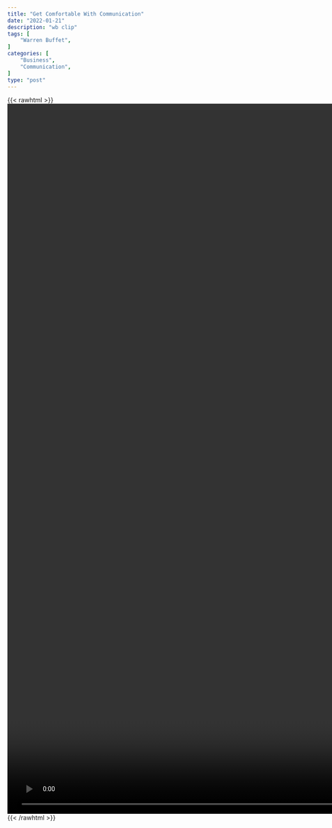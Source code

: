 ```yaml
---
title: "Get Comfortable With Communication"
date: "2022-01-21"
description: "wb clip"
tags: [
    "Warren Buffet",
]
categories: [
    "Business",
    "Communication",
]
type: "post"
---
```

{{< rawhtml >}}
    <video style="height:40vh;width:auto" overflow="hidden" controls>
        <source src="https://clips.dev00ps.com/Warren%20Buffet/communications.mp4" type="video/mp4"> 
    </video>
{{< /rawhtml >}}